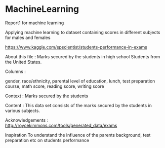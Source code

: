 # MachineLearning
Report1 for machine learning

Applying machine learning to dataset containing scores in different subjects for males and females

https://www.kaggle.com/spscientist/students-performance-in-exams

About this file : Marks secured by the students in high school Students from the United States.

Columns :

gender,
race/ethnicity,
parental level of education,
lunch,
test preparation course,
math score,
reading score,
writing score



Context :
Marks secured by the students

Content :
This data set consists of the marks secured by the students in various subjects.

Acknowledgements :
http://roycekimmons.com/tools/generated_data/exams

Inspiration
To understand the influence of the parents background, test preparation etc on students performance
